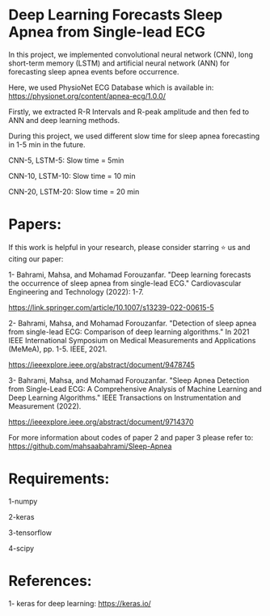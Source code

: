 # Deep Learning Forecasts Sleep Apnea from Single-lead ECG

In this project, we implemented convolutional neural network (CNN), long short-term memory (LSTM) and artificial neural network (ANN) for forecasting sleep
apnea events before occurrence. 

Here, we used PhysioNet ECG Database which is available in: https://physionet.org/content/apnea-ecg/1.0.0/ 


Firstly, we extracted R-R Intervals and R-peak amplitude and then fed to ANN and deep learning methods.

During this project, we used different slow time for sleep apnea forecasting in 1-5 min in the future.

CNN-5, LSTM-5: Slow time = 5min

CNN-10, LSTM-10: Slow time = 10 min

CNN-20, LSTM-20: Slow time = 20 min


# Papers:

If this work is helpful in your research, please consider starring ⭐ us and citing our paper:

1- Bahrami, Mahsa, and Mohamad Forouzanfar. "Deep learning forecasts the occurrence of sleep apnea from single-lead ECG." Cardiovascular Engineering and Technology (2022): 1-7.

https://link.springer.com/article/10.1007/s13239-022-00615-5

2- Bahrami, Mahsa, and Mohamad Forouzanfar. "Detection of sleep apnea from single-lead ECG: Comparison of deep learning algorithms." In 2021 IEEE International Symposium on Medical Measurements and Applications (MeMeA), pp. 1-5. IEEE, 2021.

https://ieeexplore.ieee.org/abstract/document/9478745

3- Bahrami, Mahsa, and Mohamad Forouzanfar. "Sleep Apnea Detection from Single-Lead ECG: A Comprehensive Analysis of Machine Learning and Deep Learning Algorithms." IEEE Transactions on Instrumentation and Measurement (2022).

https://ieeexplore.ieee.org/abstract/document/9714370

For more information about codes of paper 2 and paper 3 please refer to: https://github.com/mahsaabahrami/Sleep-Apnea



# Requirements:

1-numpy

2-keras

3-tensorflow

4-scipy


# References:

1- keras for deep learning: https://keras.io/  

